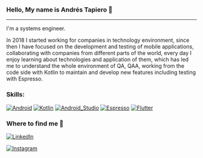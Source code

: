 ### Hello, My name is Andrés Tapiero 👋
----


I'm a systems engineer.

In 2018 I started working for companies in technology environment, since then I have focused on the development and testing of mobile applications, collaborating with companies from different parts of the world, every day I enjoy learning about technologies and application of them, which has led me to understand the whole environment of QA, QAA, working from the code side with Kotlin to maintain and develop new features including testing with Espresso.



### Skills:
[![Android](https://img.shields.io/badge/Android-3DDC84?style=for-the-badge&logo=android&logoColor=white&labelColor=101010)]()
[![Kotlin](https://img.shields.io/badge/Kotlin-0095D5?style=for-the-badge&logo=kotlin&logoColor=white&labelColor=101010)]()
[![Android_Studio](https://img.shields.io/badge/Android_Studio-3DDC84?style=for-the-badge&logo=android-studio&logoColor=white&labelColor=101010)]()
[![Espresso](https://img.shields.io/badge/Espresso_Android-BD4930?style=for-the-badge&logo=android&logoColor=white&labelColor=101010)]()
[![Flutter](https://img.shields.io/badge/Flutter-55B6E6?style=for-the-badge&logo=flutter&logoColor=white&labelColor=101010)]()  

### Where to find me 💬
[![LinkedIn](https://img.shields.io/badge/LinkedIn-andres_tapiero-0077B5?style=for-the-badge&logo=linkedin&logoColor=white&labelColor=101010)](https://www.linkedin.com/in/andres-tapiero)

[![Instagram](https://img.shields.io/badge/Instagram-@andrestapiero_-E4405F?style=for-the-badge&logo=instagram&logoColor=white&labelColor=101010)](https://instagram.com/andrestapiero_)



<!--
**AndresTapiero/AndresTapiero** is a ✨ _special_ ✨ repository because its `README.md` (this file) appears on your GitHub profile.

Here are some ideas to get you started:

- 🔭 I’m currently working on ...
- 🌱 I’m currently learning ...
- 👯 I’m looking to collaborate on ...
- 🤔 I’m looking for help with ...
- 💬 Ask me about ...
- 📫 How to reach me: ...
- 😄 Pronouns: ...
- ⚡ Fun fact: ...
-->
